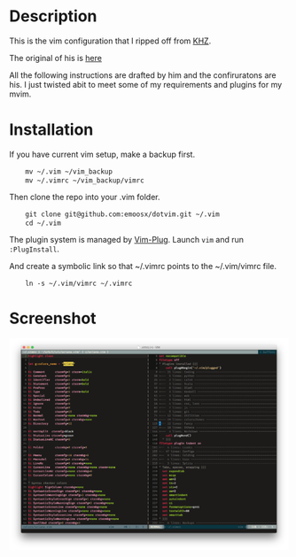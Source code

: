 # Description
This is the vim configuration that I ripped off from [KHZ](https://github.com/khzaw).

The original of his is [here](https://github.com/khzaw/dotvim)

All the following instructions are drafted by him and the confiruratons are his. I just twisted abit to meet some of my requirements and plugins for my mvim. 

# Installation
If you have current vim setup, make a backup first.

```
	mv ~/.vim ~/vim_backup
	mv ~/.vimrc ~/vim_backup/vimrc
```

Then clone the repo into your .vim folder.

```
	git clone git@github.com:emoosx/dotvim.git ~/.vim
	cd ~/.vim
```

The plugin system is managed by [Vim-Plug](https://github.com/junegunn/vim-plug). Launch `vim` and run `:PlugInstall`.

And create a symbolic link so that ~/.vimrc points to the ~/.vim/vimrc file.

```
	ln -s ~/.vim/vimrc ~/.vimrc
```

# Screenshot
![screenshot.png](screenshot.png "Screenshot")